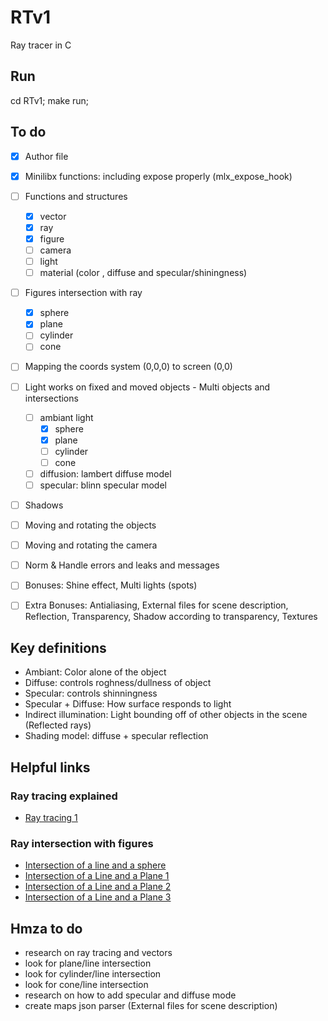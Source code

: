 # RTv1

Ray tracer in C

## Run

cd RTv1;
make run;

## To do

- [X] Author file
- [X] Minilibx functions: including expose properly (mlx_expose_hook)
- [ ] Functions and structures 
    - [X] vector
    - [X] ray
    - [X] figure
    - [ ] camera
    - [ ] light
    - [ ] material (color , diffuse and specular/shiningness)
- [ ] Figures intersection with ray
    - [X] sphere
    - [X] plane
    - [ ] cylinder
    - [ ] cone
- [ ] Mapping the coords system (0,0,0) to screen (0,0)
- [ ] Light works on fixed and moved objects - Multi objects and intersections
    - [ ] ambiant light
        - [X] sphere
        - [X] plane
        - [ ] cylinder
        - [ ] cone
    - [ ] diffusion: lambert diffuse model
    - [ ] specular: blinn specular model
- [ ] Shadows
- [ ] Moving and rotating the objects
- [ ] Moving and rotating the camera
- [ ] Norm & Handle errors and leaks and messages
- [ ] Bonuses: Shine effect, Multi lights (spots)
- [ ] Extra Bonuses: Antialiasing, External files for scene description, Reflection, Transparency, Shadow according to transparency, Textures


## Key definitions

- Ambiant: Color alone of the object
- Diffuse: controls roghness/dullness of object
- Specular: controls shinningness
- Specular + Diffuse: How surface responds to light
- Indirect illumination: Light bounding off of other objects in the scene (Reflected rays)
- Shading model: diffuse + specular reflection

## Helpful links

### Ray tracing explained
- [Ray tracing 1](https://www.canva.com/design/DAD4I2tioJs/Gq5G-MR2jv_SpXNCVrlxjg/view?utm_content=DAD4I2tioJs&utm_campaign=designshare&utm_medium=link&utm_source=viewer)


### Ray intersection with figures
- [Intersection of a line and a sphere](http://www.ambrsoft.com/TrigoCalc/Sphere/SpherLineIntersection_.htm)
- [Intersection of a Line and a Plane 1](https://www.youtube.com/watch?v=_W3aVWsMp14)
- [Intersection of a Line and a Plane 2](https://rosettacode.org/wiki/Find_the_intersection_of_a_line_with_a_plane#C)
- [Intersection of a Line and a Plane 3](http://pi.math.cornell.edu/~froh/231f08e1a.pdf)


## Hmza to do
- research on ray tracing and vectors
- look for plane/line intersection
- look for cylinder/line intersection
- look for cone/line intersection
- research on how to add specular and diffuse mode
- create maps json parser (External files for scene description)